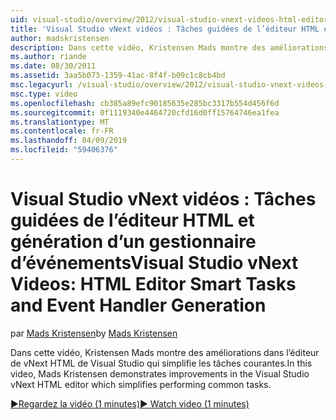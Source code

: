 ```yaml
---
uid: visual-studio/overview/2012/visual-studio-vnext-videos-html-editor-smart-tasks-and-event-handler-generation
title: 'Visual Studio vNext vidéos : Tâches guidées de l’éditeur HTML et génération de gestionnaire d’événements | Microsoft Docs'
author: madskristensen
description: Dans cette vidéo, Kristensen Mads montre des améliorations dans l’éditeur de vNext HTML de Visual Studio qui simplifie les tâches courantes.
ms.author: riande
ms.date: 08/30/2011
ms.assetid: 3aa5b073-1359-41ac-8f4f-b09c1c8cb4bd
msc.legacyurl: /visual-studio/overview/2012/visual-studio-vnext-videos-html-editor-smart-tasks-and-event-handler-generation
msc.type: video
ms.openlocfilehash: cb385a89efc90185635e285bc3317b554d456f6d
ms.sourcegitcommit: 0f1119340e4464720cfd16d0ff15764746ea1fea
ms.translationtype: MT
ms.contentlocale: fr-FR
ms.lasthandoff: 04/09/2019
ms.locfileid: "59406376"
---
```

# <a name="visual-studio-vnext-videos-html-editor-smart-tasks-and-event-handler-generation"></a><span data-ttu-id="ea056-103">Visual Studio vNext vidéos : Tâches guidées de l’éditeur HTML et génération d’un gestionnaire d’événements</span><span class="sxs-lookup"><span data-stu-id="ea056-103">Visual Studio vNext Videos: HTML Editor Smart Tasks and Event Handler Generation</span></span>

<span data-ttu-id="ea056-104">par [Mads Kristensen](https://github.com/madskristensen)</span><span class="sxs-lookup"><span data-stu-id="ea056-104">by [Mads Kristensen](https://github.com/madskristensen)</span></span>

<span data-ttu-id="ea056-105">Dans cette vidéo, Kristensen Mads montre des améliorations dans l’éditeur de vNext HTML de Visual Studio qui simplifie les tâches courantes.</span><span class="sxs-lookup"><span data-stu-id="ea056-105">In this video, Mads Kristensen demonstrates improvements in the Visual Studio vNext HTML editor which simplifies performing common tasks.</span></span>

[<span data-ttu-id="ea056-106">&#9654;Regardez la vidéo (1 minutes)</span><span class="sxs-lookup"><span data-stu-id="ea056-106">&#9654; Watch video (1 minutes)</span></span>](https://channel9.msdn.com/Blogs/ASP-NET-Site-Videos/visual-studio-vnext-videos-html-editor-smart-tasks-and-event-handler-generation)
